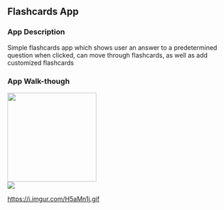 ## Flashcards App

### App Description
Simple flashcards app which shows user an answer to a predetermined question when clicked, can move through flashcards, as well as add customized flashcards

### App Walk-though

<img src="https://i.imgur.com/H5aMn1j.gif" width=200><br>
![](https://i.imgur.com/H5aMn1j.gif)

https://i.imgur.com/H5aMn1j.gif
